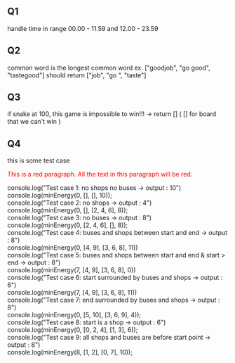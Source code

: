## Q1
handle time in range 00.00 - 11.59 and 12.00 - 23.59
## Q2
common word is the longest common word ex. ["goodjob", "go good", "tastegood"] should return ["job", "go ", "taste"]
## Q3
if snake at 100, this game is impossible to win!!! -> return []
( [] for board that we can't win )
## Q4
this is some test case <br>
<p style="color: red;">This is a red paragraph. All the text in this paragraph will be red.</p>
console.log("Test case 1: no shops no buses -> output : 10") <br>
console.log(minEnergy(0, [], [], 10)); <br>
console.log("Test case 2: no shops -> output : 4") <br>
console.log(minEnergy(0, [], [2, 4, 6], 8)); <br>
console.log("Test case 3: no buses -> output : 8") <br>
console.log(minEnergy(0, [2, 4, 6], [], 8)); <br>
console.log("Test case 4: buses and shops between start and end -> output : 8") <br>
console.log(minEnergy(0, [4, 9], [3, 6, 8], 11)) <br>
console.log("Test case 5: buses and shops between start and end & start > end -> output : 8") <br>
console.log(minEnergy(7, [4, 9], [3, 6, 8], 0)) <br>
console.log("Test case 6: start surrounded by buses and shops -> output : 6") <br>
console.log(minEnergy(7, [4, 9], [3, 6, 8], 11)) <br>
console.log("Test case 7: end surrounded by buses and shops -> output : 8") <br>
console.log(minEnergy(0, [5, 10], [3, 6, 9], 4)); <br>
console.log("Test case 8: start is a shop -> output : 6") <br>
console.log(minEnergy(0, [0, 2, 4], [1, 3], 6)); <br>
console.log("Test case 9: all shops and buses are before start point -> output : 8") <br>
console.log(minEnergy(8, [1, 2], [0, 7], 10)); <br>
